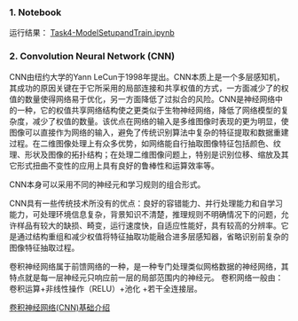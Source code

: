 ### 1. Notebook ###

运行结果： [Task4-ModelSetupandTrain.ipynb](https://github.com/frankyangdev/NLP-Learning/blob/main/FoodVoiceRecognition/Task4-ModelSetupandTrain.ipynb)

### 2. Convolution Neural Network (CNN) ###

CNN由纽约大学的Yann LeCun于1998年提出。CNN本质上是一个多层感知机，其成功的原因关键在于它所采用的局部连接和共享权值的方式，一方面减少了的权值的数量使得网络易于优化，另一方面降低了过拟合的风险。CNN是神经网络中的一种，它的权值共享网络结构使之更类似于生物神经网络，降低了网络模型的复杂度，减少了权值的数量。该优点在网络的输入是多维图像时表现的更为明显，使图像可以直接作为网络的输入，避免了传统识别算法中复杂的特征提取和数据重建过程。在二维图像处理上有众多优势，如网络能自行抽取图像特征包括颜色、纹理、形状及图像的拓扑结构；在处理二维图像问题上，特别是识别位移、缩放及其它形式扭曲不变性的应用上具有良好的鲁棒性和运算效率等。

CNN本身可以采用不同的神经元和学习规则的组合形式。

CNN具有一些传统技术所没有的优点：良好的容错能力、并行处理能力和自学习能力，可处理环境信息复杂，背景知识不清楚，推理规则不明确情况下的问题，允许样品有较大的缺损、畸变，运行速度快，自适应性能好，具有较高的分辨率。它是通过结构重组和减少权值将特征抽取功能融合进多层感知器，省略识别前复杂的图像特征抽取过程。
 
卷积神经网络属于前馈网络的一种，是一种专门处理类似网格数据的神经网络，其特点就是每一层神经元只响应前一层的局部范围内的神经元。
卷积网络一般由：卷积运算+非线性操作（RELU）+池化 +若干全连接层。



[卷积神经网络(CNN)基础介绍](https://blog.csdn.net/fengbingchun/article/details/50529500)
